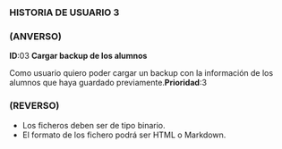 ### HISTORIA DE USUARIO 3

### (ANVERSO)

**ID**:03 **Cargar backup de los alumnos**

>
Como usuario quiero poder cargar un backup con la información de los alumnos que haya guardado previamente.**Prioridad**:3

### (REVERSO)

>
* Los ficheros deben ser de tipo binario.
* El formato de los fichero podrá ser HTML o Markdown.

